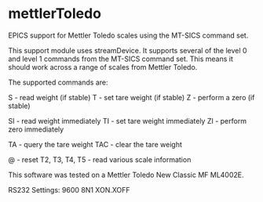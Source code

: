 # mettlerToledo
EPICS support for Mettler Toledo scales using the MT-SICS command set.

This support module uses streamDevice. It supports several of the level 0 and level 1 commands from the MT-SICS command set. This means it should work across a range of scales from Mettler Toledo. 

The supported commands are:

S - read weight (if stable)
T - set tare weight (if stable)
Z - perform a zero (if stable)

SI - read weight immediately
TI - set tare weight immediately
ZI - perform zero immediately

TA - query the tare weight
TAC - clear the tare weight

@ - reset
T2, T3, T4, T5 - read various scale information

This software was tested on a Mettler Toledo New Classic MF ML4002E. 

RS232 Settings: 9600 8N1 XON.XOFF

